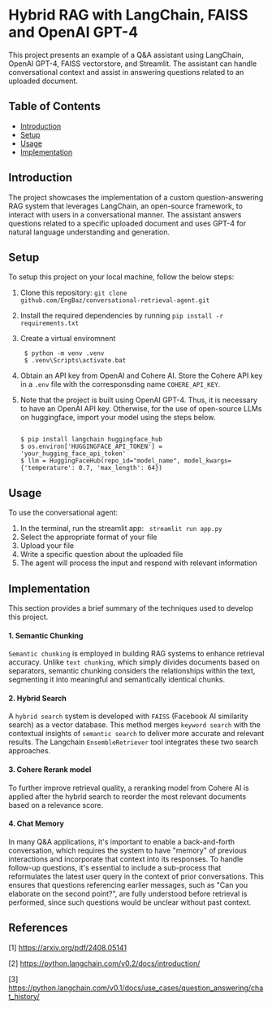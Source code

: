 # Hybrid RAG with LangChain, FAISS and OpenAI GPT-4

This project presents an example of a Q&A assistant using LangChain, OpenAI GPT-4, FAISS vectorstore, and Streamlit.
The assistant can handle conversational context and assist in answering questions related to an uploaded document.

## Table of Contents

- [Introduction](#introduction)
- [Setup](#setup)
- [Usage](#usage)
- [Implementation](#Implementation)

## Introduction
The project showcases the implementation of a custom question-answering RAG system that leverages LangChain, an open-source framework, to interact with users in a conversational manner. The assistant answers questions related to a specific uploaded document and uses GPT-4 for natural language understanding and generation.

## Setup

To setup this project on your local machine, follow the below steps:
1. Clone this repository: <code>git clone github.com/EngBaz/conversational-retrieval-agent.git</code>
    
2. Install the required dependencies by running <code>pip install -r requirements.txt</code>

3. Create a virtual enviromnent
   ```console
    $ python -m venv .venv
    $ .venv\Scripts\activate.bat
    ```

4. Obtain an API key from OpenAI and Cohere AI. Store the Cohere API key in a <code>.env</code> file with the corresponsding name <code>COHERE_API_KEY</code>.
    
5. Note that the project is built using OpenAI GPT-4. Thus, it is necessary to have an OpenAI API key. Otherwise, for the use of open-source LLMs on huggingface, import your model using the steps below.
    ```console
    
    $ pip install langchain huggingface_hub
    $ os.environ['HUGGINGFACE_API_TOKEN'] = 'your_hugging_face_api_token'
    $ llm = HuggingFaceHub(repo_id="model_name", model_kwargs={'temperature': 0.7, 'max_length': 64})
    ```

## Usage

To use the conversational agent:
1. In the terminal, run the streamlit app: <code> streamlit run app.py </code>
2. Select the appropriate format of your file 
3. Upload your file
4. Write a specific question about the uploaded file
5. The agent will process the input and respond with relevant information

## Implementation

This section provides a brief summary of the techniques used to develop this project.

#### 1. Semantic Chunking

<code>Semantic chunking</code> is employed in building RAG systems to enhance retrieval accuracy. Unlike <code>text chunking</code>, which simply divides documents based on separators, semantic chunking considers the relationships within the text, segmenting it into meaningful and semantically identical chunks.

#### 2. Hybrid Search

A <code>hybrid search</code> system is developed with <code>FAISS</code> (Facebook AI similarity search) as a vector database. This method merges <code>keyword search</code> with the contextual insights of <code>semantic search</code> to deliver more accurate and relevant results. The Langchain <code>EnsembleRetriever</code> tool integrates these two search approaches.

#### 3. Cohere Rerank model

To further improve retrieval quality, a reranking model from Cohere AI is applied after the hybrid search to reorder the most relevant documents based on a relevance score.

#### 4. Chat Memory

In many Q&A applications, it's important to enable a back-and-forth conversation, which requires the system to have "memory" of previous interactions and incorporate that context into its responses. To handle follow-up questions, it's essential to include a sub-process that reformulates the latest user query in the context of prior conversations. This ensures that questions referencing earlier messages, such as "Can you elaborate on the second point?", are fully understood before retrieval is performed, since such questions would be unclear without past context.

## References

[1] https://arxiv.org/pdf/2408.05141

[2] https://python.langchain.com/v0.2/docs/introduction/

[3] https://python.langchain.com/v0.1/docs/use_cases/question_answering/chat_history/

   
